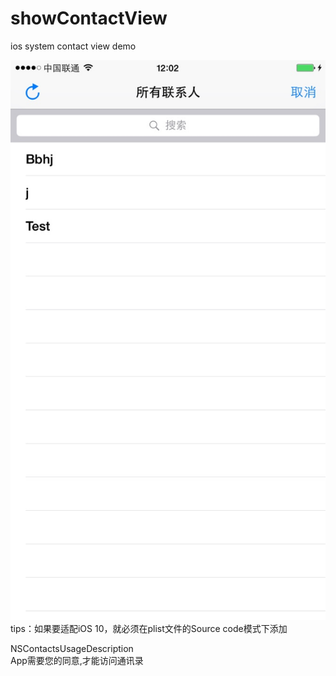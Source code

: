# showContactView
ios system contact view demo

![img](https://github.com/hennychen/showContactView/blob/master/thumb_IMG_0013_1024.jpg)
tips：如果要适配iOS 10，就必须在plist文件的Source code模式下添加

<key>NSContactsUsageDescription</key>  
<string>App需要您的同意,才能访问通讯录</string>  
